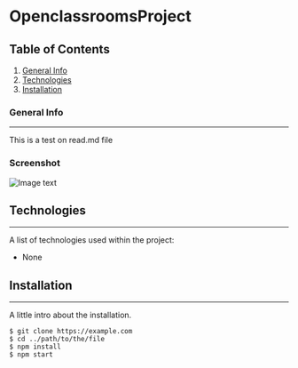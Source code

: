 # OpenclassroomsProject
## Table of Contents
1. [General Info](#general-info)
2. [Technologies](#technologies)
3. [Installation](#installation)
### General Info
***
This is a test on read.md file
### Screenshot
![Image text](https://www.united-internet.de/fileadmin/user_upload/Brands/Downloads/Logo_IONOS_by.jpg)
## Technologies
***
A list of technologies used within the project:
* None
## Installation
***
A little intro about the installation. 
```
$ git clone https://example.com
$ cd ../path/to/the/file
$ npm install
$ npm start
```
